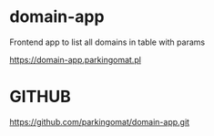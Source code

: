 # domain-app
Frontend app to list all domains in table with params

https://domain-app.parkingomat.pl

# GITHUB
https://github.com/parkingomat/domain-app.git